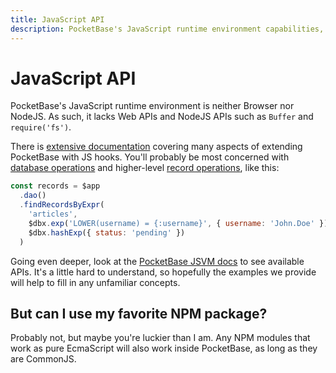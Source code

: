 ```yaml
---
title: JavaScript API
description: PocketBase's JavaScript runtime environment capabilities, limitations, and examples for database operations, with details on NPM package compatibility and available APIs.
---
```


# JavaScript API

PocketBase's JavaScript runtime environment is neither Browser nor NodeJS. As such, it lacks Web APIs and NodeJS APIs such as `Buffer` and `require('fs')`.

There is [extensive documentation](https://pocketbase.io/docs-next/js-overview/) covering many aspects of extending PocketBase with JS hooks. You'll probably be most concerned with [database operations](https://pocketbase.io/docs-next/js-database/) and higher-level [record operations](https://pocketbase.io/docs-next/js-records/), like this:

```js
const records = $app
  .dao()
  .findRecordsByExpr(
    'articles',
    $dbx.exp('LOWER(username) = {:username}', { username: 'John.Doe' }),
    $dbx.hashExp({ status: 'pending' })
  )
```

Going even deeper, look at the [PocketBase JSVM docs](https://pocketbase.io/jsvm/index.html) to see available APIs. It's a little hard to understand, so hopefully the examples we provide will help to fill in any unfamiliar concepts.

## But can I use my favorite NPM package?

Probably not, but maybe you're luckier than I am. Any NPM modules that work as pure EcmaScript will also work inside PocketBase, as long as they are CommonJS.
